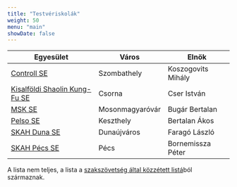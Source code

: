 ```yaml
---
title: "Testvériskolák"
weight: 50
menu: "main"
showDate: false
---
```



| Egyesület                                                                      | Város           | Elnök              |
| ------------------------------------------------------------------------------ | --------------- | ------------------ |
| [Controll SE](https://www.skah.hu)                                             | Szombathely     | Koszogovits Mihály |
| [Kisalföldi Shaolin Kung-Fu SE](https://www.kisalfoldikungfu.hu)               | Csorna          | Cser István        |
| [MSK SE](https://www.facebook.com/MosonmagyarovariChangShaolinKungFuEgyesulet) | Mosonmagyaróvár | Bugár Bertalan     |
| [Pelso SE](https://www.pelsokungfu.hu)                                         | Keszthely       | Bertalan Ákos      |
| [SKAH Duna SE](https://www.skah-dunaujvaros.webnode.hu)                        | Dunaújváros     | Faragó László      |
| [SKAH Pécs SE](https://www.skahpecs.hu)                                        | Pécs            | Bornemissza Péter  |


A lista nem teljes, a lista a [szakszövetség által közzétett listá](https://www.hkf.hu/szervezet/egyes%C3%BCletek)ból származnak.


